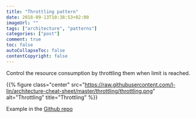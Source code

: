 ```yaml
---
title: "Throttling pattern"
date: 2018-09-13T10:38:53+02:00
imageUrl: ""
tags: ["architecture", "patterns"]
categories: ["post"]
comment: true
toc: false
autoCollapseToc: false
contentCopyright: false
---
```


Control the resource consumption by throttling them when limit is reached.

<!--more-->

{{% figure class="center" src="https://raw.githubusercontent.com/l-lin/architecture-cheat-sheet/master/throttling/throttling.png" alt="Throttling" title="Throttling" %}}

Example in the [Github repo](https://github.com/l-lin/architecture-cheat-sheet/tree/master/throttling)
